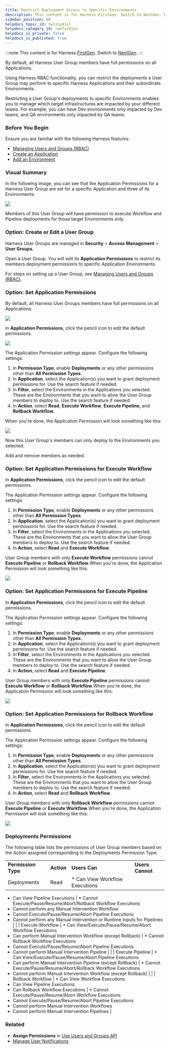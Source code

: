 ```yaml
---
title: Restrict Deployment Access to Specific Environments
description: This content is for Harness FirstGen. Switch to NextGen. By default, all Harness User Group members have full permissions on all Applications. Using Harness RBAC functionality, you can restrict the d…
sidebar_position: 60
helpdocs_topic_id: twlzny81xl
helpdocs_category_id: cwefyz0jos
helpdocs_is_private: false
helpdocs_is_published: true
---
```


:::note
This content is for Harness [FirstGen](/docs/getting-started/harness-first-gen-vs-harness-next-gen.md). Switch to [NextGen](/docs/continuous-delivery/manage-deployments/deployment-concepts).
:::

By default, all Harness User Group members have full permissions on all Applications.

Using Harness RBAC functionality, you can restrict the deployments a User Group may perform to specific Harness Applications and their subordinate Environments.

Restricting a User Group's deployments to specific Environments enables you to manage which target infrastructures are impacted by your different teams. For example, you can have Dev environments only impacted by Dev teams, and QA environments only impacted by QA teams.

### Before You Begin

Ensure you are familiar with the following Harness features:

* [Managing Users and Groups (RBAC)](../../../firstgen-platform/security/access-management-howtos/users-and-permissions.md)
* [Create an Application](../../model-cd-pipeline/applications/application-configuration.md)
* [Add an Environment](../../model-cd-pipeline/environments/environment-configuration.md)

### Visual Summary

In the following image, you can see that the Application Permissions for a Harness User Group are set for a specific Application and three of its Environments:

![](./static/restrict-deployment-access-to-specific-environments-14.png)

Members of this User Group will have permission to execute Workflow and Pipeline deployments for those target Environments only.

### Option: Create or Edit a User Group

Harness User Groups are managed in **Security** > **Access Management** > **User Groups**.

Open a User Group. You will edit its **Application Permissions** to restrict its members deployment permissions to specific Application Environments.

For steps on setting up a User Group, see [Managing Users and Groups (RBAC)](../../../firstgen-platform/security/access-management-howtos/users-and-permissions.md).

### Option: Set Application Permissions

By default, all Harness User Groups members have full permissions on all Applications.

![](./static/restrict-deployment-access-to-specific-environments-15.png)

In **Application Permissions**, click the pencil icon to edit the default permissions.

![](./static/restrict-deployment-access-to-specific-environments-16.png)

The Application Permission settings appear. Configure the following settings:

1. In **Permission Type**, enable **Deployments** or any other permissions other than **All Permission Types**.
2. In **Application**, select the Application(s) you want to grant deployment permissions for. Use the search feature if needed.
3. In **Filter**, select the Environments in the Applications you selected. These are the Environments that you want to allow the User Group members to deploy to. Use the search feature if needed.
4. In **Action**, select **Read**, **Execute Workflow**, **Execute Pipeline,** and **Rollback Workflow**.

When you're done, the Application Permission will look something like this:

![](./static/restrict-deployment-access-to-specific-environments-17.png)

Now this User Group's members can only deploy to the Environments you selected.

Add and remove members as needed.

### Option: Set Application Permissions for Execute Workflow

In **Application Permissions**, click the pencil icon to edit the default permissions.

The Application Permission settings appear. Configure the following settings:

1. In **Permission Type**, enable **Deployments** or any other permissions other than **All Permission Types**.
2. In **Application**, select the Application(s) you want to grant deployment permissions for. Use the search feature if needed.
3. In **Filter**, select the Environments in the Applications you selected. These are the Environments that you want to allow the User Group members to deploy to. Use the search feature if needed.
4. In **Action**, select **Read** and **Execute Workflow**.

User Group members with only **Execute Workflow** permissions cannot **Execute Pipeline** or **Rollback Workflow**.When you're done, the Application Permission will look something like this:

![](./static/restrict-deployment-access-to-specific-environments-18.png)

### Option: Set Application Permissions for Execute Pipeline

In **Application Permissions**, click the pencil icon to edit the default permissions.

The Application Permission settings appear. Configure the following settings:

1. In **Permission Type**, enable **Deployments** or any other permissions other than **All Permission Types**.
2. In **Application**, select the Application(s) you want to grant deployment permissions for. Use the search feature if needed.
3. In **Filter**, select the Environments in the Applications you selected. These are the Environments that you want to allow the User Group members to deploy to. Use the search feature if needed.
4. In **Action**, select **Read** and **Execute Pipeline**.

User Group members with only **Execute Pipeline** permissions cannot **Execute Workflow** or **Rollback Workflow**.When you're done, the Application Permission will look something like this:

![](./static/restrict-deployment-access-to-specific-environments-19.png)

### Option: Set Application Permissions for Rollback Workflow

In **Application Permissions**, click the pencil icon to edit the default permissions.

The Application Permission settings appear. Configure the following settings:

1. In **Permission Type**, enable **Deployments** or any other permissions other than **All Permission Types**.
2. In **Application**, select the Application(s) you want to grant deployment permissions for. Use the search feature if needed.
3. In **Filter**, select the Environments in the Applications you selected. These are the Environments that you want to allow the User Group members to deploy to. Use the search feature if needed.
4. In **Action**, select **Read** and **Rollback Workflow**.

User Group members with only **Rollback Workflow** permissions cannot **Execute Pipeline** or **Execute Workflow**.When you're done, the Application Permission will look something like this:

![](./static/restrict-deployment-access-to-specific-environments-20.png)

### Deployments Permissions

The following table lists the permissions of User Group members based on the Action assigned corresponding to the Deployments Permission Type:



|  |  |  |  |
| --- | --- | --- | --- |
| **Permission Type** | **Action** | **Users Can** | **Users Cannot** |
| Deployments | Read | * Can View Workflow Executions
* Can View Pipeline Executions
 | * Cannot Execute/Pause/Resume/Abort/Rollback Workflow Executions
* Cannot perform any Manual Intervention Workflow
* Cannot Execute/Pause/Resume/Abort Pipeline Executions
* Cannot perform any Manual Intervention or Runtime Inputs for Pipelines
 |
|  | Execute Workflow | * Can View/Execute/Pause/Resume/Abort Workflow Executions
* Can perform Manual Intervention Workflow (except Rollback)
 | * Cannot Rollback Workflow Executions
* Cannot Execute/Pause/Resume/Abort Pipeline Executions
* Cannot perform Manual Intervention Pipeline
 |
|  | Execute Pipeline | * Can View/Execute/Pause/Resume/Abort Pipeline Executions
* Can perform Manual Intervention Pipeline (except Rollback)
 | * Cannot Execute/Pause/Resume/Abort/Rollback Workflow Executions
* Cannot perform Manual Intervention Workflow (except Rollback)
 |
|  | Rollback Workflow | * Can View Workflow Executions
* Can View Pipeline Executions
* Can Rollback Workflow Executions
 | * Cannot Execute/Pause/Resume/Abort Workflow Executions
* Cannot Execute/Pause/Resume/Abort Pipeline Executions
* Cannot perform Manual Intervention Workflows
* Cannot perform Manual Intervention Pipelines
 |

### Related

* **Assign Permissions** in [Use Users and Groups API](../../../firstgen-platform/techref-category/api/sample-queries-create-users-user-groups-and-assign-permissions.md)
* [Manage User Notifications](../../../firstgen-platform/account/manage-notegroups/notification-groups.md)

